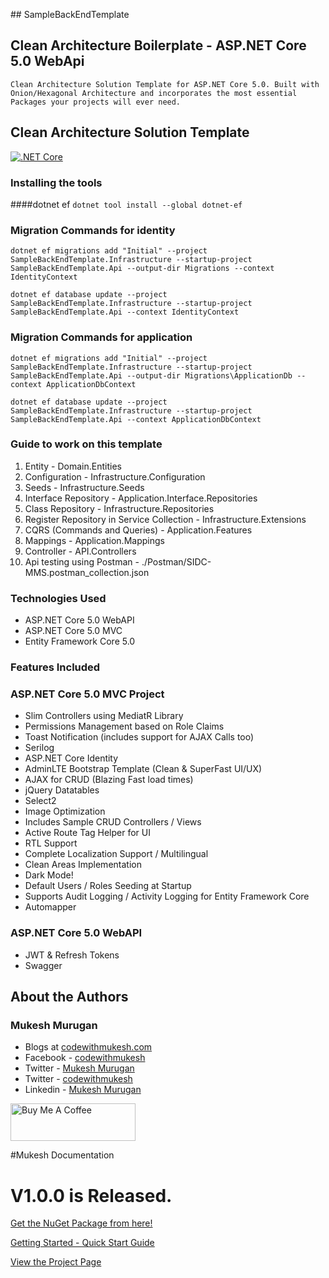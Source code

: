 ﻿﻿## SampleBackEndTemplate

## Clean Architecture Boilerplate - ASP.NET Core 5.0 WebApi
`Clean Architecture Solution Template for ASP.NET Core 5.0. Built with Onion/Hexagonal Architecture and incorporates the most essential Packages your projects will ever need.`

## Clean Architecture Solution Template
[![.NET Core](https://github.com/SIDC-MISDEV/SIDC-Datawarehouse/actions/workflows/dotnet-core.yml/badge.svg)](https://github.com/SIDC-MISDEV/SIDC-Datawarehouse/actions/workflows/dotnet-core.yml)

### Installing the tools
####dotnet ef
`dotnet tool install --global dotnet-ef`

### Migration Commands for identity
`dotnet ef migrations add "Initial" --project SampleBackEndTemplate.Infrastructure --startup-project SampleBackEndTemplate.Api --output-dir Migrations --context IdentityContext`

`dotnet ef database update --project SampleBackEndTemplate.Infrastructure --startup-project SampleBackEndTemplate.Api --context IdentityContext`

### Migration Commands for application
`dotnet ef migrations add "Initial" --project SampleBackEndTemplate.Infrastructure --startup-project SampleBackEndTemplate.Api --output-dir Migrations\ApplicationDb --context ApplicationDbContext`

`dotnet ef database update --project SampleBackEndTemplate.Infrastructure --startup-project SampleBackEndTemplate.Api --context ApplicationDbContext`

### Guide to work on this template
1. Entity - Domain.Entities
2. Configuration - Infrastructure.Configuration
3. Seeds - Infrastructure.Seeds
4. Interface Repository - Application.Interface.Repositories
5. Class Repository - Infrastructure.Repositories
6. Register Repository in Service Collection -  Infrastructure.Extensions
7. CQRS (Commands and Queries) - Application.Features
8. Mappings - Application.Mappings
9. Controller - API.Controllers
10. Api testing using Postman - ./Postman/SIDC-MMS.postman_collection.json

### Technologies Used

- ASP.NET Core 5.0 WebAPI
- ASP.NET Core 5.0 MVC
- Entity Framework Core 5.0

### Features Included

### ASP.NET Core 5.0 MVC Project
- Slim Controllers using MediatR Library
- Permissions Management based on Role Claims
- Toast Notification (includes support for AJAX Calls too)
- Serilog
- ASP.NET Core Identity
- AdminLTE Bootstrap Template (Clean & SuperFast UI/UX)
- AJAX for CRUD (Blazing Fast load times)
- jQuery Datatables
- Select2
- Image Optimization
- Includes Sample CRUD Controllers / Views
- Active Route Tag Helper for UI
- RTL Support
- Complete Localization Support / Multilingual
- Clean Areas Implementation
- Dark Mode!
- Default Users / Roles Seeding at Startup
- Supports Audit Logging / Activity Logging for Entity Framework Core
- Automapper

### ASP.NET Core 5.0 WebAPI
- JWT & Refresh Tokens
- Swagger



## About the Authors

### Mukesh Murugan
- Blogs at [codewithmukesh.com](https://www.codewithmukesh.com)
- Facebook - [codewithmukesh](https://www.facebook.com/codewithmukesh)
- Twitter - [Mukesh Murugan](https://www.twitter.com/iammukeshm)
- Twitter - [codewithmukesh](https://www.twitter.com/codewithmukesh)
- Linkedin - [Mukesh Murugan](https://www.linkedin.com/in/iammukeshm/)

<a href="https://www.buymeacoffee.com/codewithmukesh" target="_blank"><img src="https://cdn.buymeacoffee.com/buttons/v2/default-yellow.png" alt="Buy Me A Coffee" width="200"  style="height: 60px !important;width: 200px !important;" ></a>

#Mukesh Documentation
# V1.0.0 is Released.

[Get the NuGet Package from here!](https://www.nuget.org/packages/SIDC-Datawarehouse/)

[Getting Started - Quick Start Guide](https://codewithmukesh.com/blog/aspnet-core-hero-boilerplate-quick-start-guide/)

[View the Project Page](https://codewithmukesh.com/project/aspnet-core-hero-boilerplate/)

